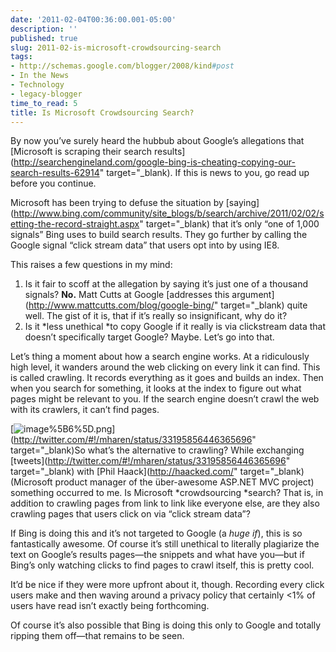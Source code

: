 ```yaml
---
date: '2011-02-04T00:36:00.001-05:00'
description: ''
published: true
slug: 2011-02-is-microsoft-crowdsourcing-search
tags:
- http://schemas.google.com/blogger/2008/kind#post
- In the News
- Technology
- legacy-blogger
time_to_read: 5
title: Is Microsoft Crowdsourcing Search?
---
```



By now you’ve surely heard the hubbub about Google’s allegations that [Microsoft is scraping their search results](http://searchengineland.com/google-bing-is-cheating-copying-our-search-results-62914" target="_blank). If this is news to you, go read up before you continue.

Microsoft has been trying to defuse the situation by [saying](http://www.bing.com/community/site_blogs/b/search/archive/2011/02/02/setting-the-record-straight.aspx" target="_blank) that it’s only “one of 1,000 signals” Bing uses to build search results. They go further by calling the Google signal “click stream data” that users opt into by using IE8.

This raises a few questions in my mind:  <ol>   <li>Is it fair to scoff at the allegation by saying it’s just one of a thousand signals? **No.** Matt Cutts at Google [addresses this argument](http://www.mattcutts.com/blog/google-bing/" target="_blank) quite well. The gist of it is, that if it’s really so insignificant, why do it?</li>    <li>Is it *less unethical *to copy Google if it really is via clickstream data that doesn’t specifically target Google? Maybe. Let’s go into that.</li> </ol>

Let’s thing a moment about how a search engine works. At a ridiculously high level, it wanders around the web clicking on every link it can find. This is called crawling. It records everything as it goes and builds an index. Then when you search for something, it looks at the index to figure out what pages might be relevant to you. If the search engine doesn’t crawl the web with its crawlers, it can’t find pages. 

[![image%5B6%5D.png](image%5B6%5D.png)](http://twitter.com/#!/mharen/status/33195856446365696" target="_blank)So what’s the alternative to crawling? While exchanging [tweets](http://twitter.com/#!/mharen/status/33195856446365696" target="_blank) with [Phil Haack](http://haacked.com/" target="_blank) (Microsoft product manager of the über-awesome ASP.NET MVC project) something occurred to me. Is Microsoft *crowdsourcing *search? That is, in addition to crawling pages from link to link like everyone else, are they also crawling pages that users click on via “click stream data”?

If Bing is doing this and it’s not targeted to Google (a *huge if*), this is so fantastically awesome. Of course it’s still unethical to literally plagiarize the text on Google’s results pages—the snippets and what have you—but if Bing’s only watching clicks to find pages to crawl itself, this is pretty cool.

It’d be nice if they were more upfront about it, though. Recording every click users make and then waving around a privacy policy that certainly &lt;1% of users have read isn’t exactly being forthcoming.

Of course it’s also possible that Bing is doing this only to Google and totally ripping them off—that remains to be seen.